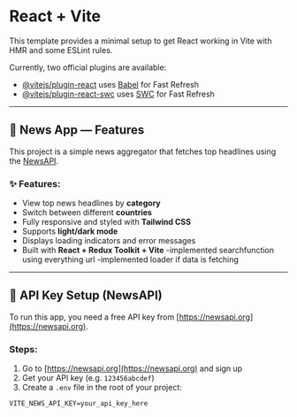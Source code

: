 # React + Vite

This template provides a minimal setup to get React working in Vite with HMR and some ESLint rules.

Currently, two official plugins are available:

- [@vitejs/plugin-react](https://github.com/vitejs/vite-plugin-react/blob/main/packages/plugin-react) uses [Babel](https://babeljs.io/) for Fast Refresh
- [@vitejs/plugin-react-swc](https://github.com/vitejs/vite-plugin-react/blob/main/packages/plugin-react-swc) uses [SWC](https://swc.rs/) for Fast Refresh

---

## 📰 News App — Features

This project is a simple news aggregator that fetches top headlines using the [NewsAPI](https://newsapi.org).

### ✨ Features:
- View top news headlines by **category**
- Switch between different **countries** 
- Fully responsive and styled with **Tailwind CSS**
- Supports **light/dark mode**
- Displays loading indicators and error messages
- Built with **React + Redux Toolkit + Vite**
-implemented searchfunction using everything url 
-implemented loader if data is fetching
---

## 🔐 API Key Setup (NewsAPI)

To run this app, you need a free API key from [https://newsapi.org](https://newsapi.org).

### Steps:

1. Go to [https://newsapi.org](https://newsapi.org) and sign up
2. Get your API key (e.g. `123456abcdef`)
3. Create a `.env` file in the root of your project:

```env
VITE_NEWS_API_KEY=your_api_key_here
